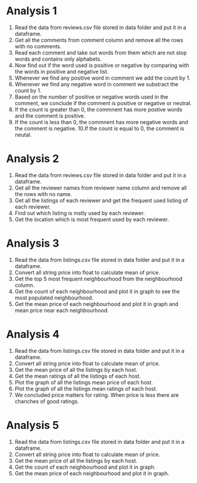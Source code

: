
# Analysis 1
1. Read the data from reviews.csv file stored in data folder and put it in a dataframe.
2. Get all the comments from comment column and remove all the rows with no comments.
3. Read each comment and take out words from them which are not stop words and contains only alphabets.
4. Now find out if the word used is positive or negative by comparing with the words in positive and negative list.
5. Whenever we find any positive word in comment we add the count by 1.
6. Whenever we find any negative word in comment we substract the count by 1.
7. Based on the number of positive or negative words used in the comment, we conclude if the comment is positive or negative or 
   neutral.
8. If the count is greater than 0, the commnent has more postive words and the comment is positive.
9. If the count is less than 0, the commnent has more negative words and the comment is negative.
10.If the count is equal to 0, the comment is neutal.


# Analysis 2
1. Read the data from reviews.csv file stored in data folder and put it in a dataframe.
2. Get all the reviewer names from reviewer name column and remove all the rows with no name.
3. Get all the listings of each reviewer and get the frequent used listing of each reviewer.
4. Find out which listing is mstly used by each reviewer.
5. Get the location which is most frequent used by each reviewer.


# Analysis 3
1. Read the data from listings.csv file stored in data folder and put it in a dataframe.
2. Convert all string price into float to calculate mean of price.
3. Get the top 5 most frequent neighbourhood from the neighbourhood column.
4. Get the count of each neighbourhood and plot it in graph to see the most populated neighbourhood.
5. Get the mean price of each neighbourhood and plot it in graph and mean price near each neighbourhood.


# Analysis 4
1. Read the data from listings.csv file stored in data folder and put it in a dataframe.
2. Convert all string price into float to calculate mean of price.
3. Get the mean price of all the listings by each host.
4. Get the mean ratings of all the listings of each host.
5. Plot the graph of all the listings mean price of each host.
6. Plot the graph of all the listings mean ratings of each host.
7. We concluded price matters for rating. When price is less there are chanches of good ratings.


# Analysis 5
1. Read the data from listings.csv file stored in data folder and put it in a dataframe.
2. Convert all string price into float to calculate mean of price.
2. Get the mean price of all the listings by each host.
3. Get the count of each neighbourhood and plot it in graph.
4. Get the mean price of each neighbourhood and plot it in graph.